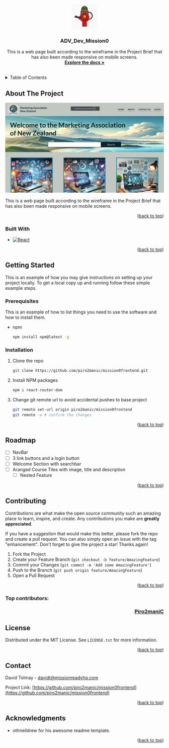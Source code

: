 <!-- Improved compatibility of back to top link: See: https://github.com/othneildrew/Best-README-Template/pull/73 -->

<a id="readme-top"></a>

<!--
*** Thanks for checking out the Best-README-Template. If you have a suggestion
*** that would make this better, please fork the repo and create a pull request
*** or simply open an issue with the tag "enhancement".
*** Don't forget to give the project a star!
*** Thanks again! Now go create something AMAZING! :D
-->

<!-- PROJECT SHIELDS -->
<!--
*** I'm using markdown "reference style" links for readability.
*** Reference links are enclosed in brackets [ ] instead of parentheses ( ).
*** See the bottom of this document for the declaration of the reference variables
*** for contributors-url, forks-url, etc. This is an optional, concise syntax you may use.
*** https://www.markdownguide.org/basic-syntax/#reference-style-links
-->

<!-- PROJECT LOGO -->
<br />
<div align="center">
  <a href="https://github.com/piro2manic/mission0frontend">
    <img src="images/Piro2maniC.jpg" alt="Logo" width="80" height="80">
  </a>

<h3 align="center">ADV_Dev_Mission0</h3>

  <p align="center">
    This is a web page built according to the wireframe in the Project Brief that has also been made responsive on mobile screens.
    <br />
    <a href="https://github.com/piro2manic/mission0frontend"><strong>Explore the docs »</strong></a>
    <br />
    <br />
 
  </p>
</div>

<!-- TABLE OF CONTENTS -->
<details>
  <summary>Table of Contents</summary>
  <ol>
    <li>
      <a href="#about-the-project">About The Project</a>
      <ul>
        <li><a href="#built-with">Built With</a></li>
      </ul>
    </li>
    <li>
      <a href="#getting-started">Getting Started</a>
      <ul>
        <li><a href="#prerequisites">Prerequisites</a></li>
        <li><a href="#installation">Installation</a></li>
      </ul>
    </li>
    <li><a href="#usage">Usage</a></li>
    <li><a href="#roadmap">Roadmap</a></li>
    <li><a href="#contributing">Contributing</a></li>
    <li><a href="#license">License</a></li>
    <li><a href="#contact">Contact</a></li>
    <li><a href="#acknowledgments">Acknowledgments</a></li>
  </ol>
</details>

<!-- ABOUT THE PROJECT -->

## About The Project

[![Product Name Screen Shot][product-screenshot]](https://example.com)

This is a web page built according to the wireframe in the Project Brief that has also been made responsive on mobile screens.

<p align="right">(<a href="#readme-top">back to top</a>)</p>

### Built With

- [![React][React.js]][React-url]

<p align="right">(<a href="#readme-top">back to top</a>)</p>

<!-- GETTING STARTED -->

## Getting Started

This is an example of how you may give instructions on setting up your project locally.
To get a local copy up and running follow these simple example steps.

### Prerequisites

This is an example of how to list things you need to use the software and how to install them.

- npm
  ```sh
  npm install npm@latest -g
  ```

### Installation

1. Clone the repo
   ```sh
   git clone https://github.com/piro2manic/mission0frontend.git
   ```
2. Install NPM packages
   ```sh
   npm i react-router-dom
   ```
3. Change git remote url to avoid accidental pushes to base project
   ```sh
   git remote set-url origin piro2manic/mission0frontend
   git remote -v # confirm the changes
   ```

<p align="right">(<a href="#readme-top">back to top</a>)</p>

<!-- ROADMAP -->

## Roadmap

- [ ] NavBar
- [ ] 3 link buttons and a login button
- [ ] Welcome Section with searchbar
- [ ] Aranged Course Tiles with image, title and description
  - [ ] Nested Feature

<p align="right">(<a href="#readme-top">back to top</a>)</p>

<!-- CONTRIBUTING -->

## Contributing

Contributions are what make the open source community such an amazing place to learn, inspire, and create. Any contributions you make are **greatly appreciated**.

If you have a suggestion that would make this better, please fork the repo and create a pull request. You can also simply open an issue with the tag "enhancement".
Don't forget to give the project a star! Thanks again!

1. Fork the Project
2. Create your Feature Branch (`git checkout -b feature/AmazingFeature`)
3. Commit your Changes (`git commit -m 'Add some AmazingFeature'`)
4. Push to the Branch (`git push origin feature/AmazingFeature`)
5. Open a Pull Request

<p align="right">(<a href="#readme-top">back to top</a>)</p>

### Top contributors:

<a href="https://github.com/piro2manic/mission0frontend/graphs/contributors">
  <h3 align="right">Piro2maniC</h3>
</a>

<!-- LICENSE -->

## License

Distributed under the MIT License. See `LICENSE.txt` for more information.

<p align="right">(<a href="#readme-top">back to top</a>)</p>

<!-- CONTACT -->

## Contact

David Tolmay - davidt@missionreadyhq.com

Project Link: [https://github.com/piro2manic/mission0frontend](https://github.com/piro2manic/mission0frontend)

<p align="right">(<a href="#readme-top">back to top</a>)</p>

<!-- ACKNOWLEDGMENTS -->

## Acknowledgments

- []()othneildrew for his awesome readme template.

<p align="right">(<a href="#readme-top">back to top</a>)</p>

<!-- MARKDOWN LINKS & IMAGES -->
<!-- https://www.markdownguide.org/basic-syntax/#reference-style-links -->

[contributors-shield]: https://img.shields.io/github/contributors/piro2manic/mission0frontend.svg?style=for-the-badge
[contributors-url]: https://github.com/piro2manic/mission0frontend/graphs/contributors
[forks-shield]: https://img.shields.io/github/forks/piro2manic/mission0frontend.svg?style=for-the-badge
[forks-url]: https://github.com/piro2manic/mission0frontend/network/members
[stars-shield]: https://img.shields.io/github/stars/piro2manic/mission0frontend.svg?style=for-the-badge
[stars-url]: https://github.com/piro2manic/mission0frontend/stargazers
[issues-shield]: https://img.shields.io/github/issues/piro2manic/mission0frontend.svg?style=for-the-badge
[issues-url]: https://github.com/piro2manic/mission0frontend/issues
[license-shield]: https://img.shields.io/github/license/piro2manic/mission0frontend.svg?style=for-the-badge
[license-url]: https://github.com/piro2manic/mission0frontend/blob/master/LICENSE.txt
[linkedin-shield]: https://img.shields.io/badge/-LinkedIn-black.svg?style=for-the-badge&logo=linkedin&colorB=555
[linkedin-url]: https://linkedin.com/in/linkedin_username
[product-screenshot]: images/screenshot.png
[React.js]: https://img.shields.io/badge/React-20232A?style=for-the-badge&logo=react&logoColor=61DAFB
[React-url]: https://reactjs.org/
